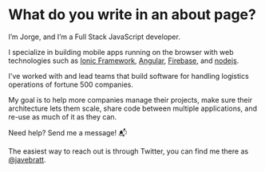 # What do you write in an about page?

I’m Jorge, and I’m a Full Stack JavaScript developer.

I specialize in building mobile apps running on the browser with web technologies such as [Ionic Framework](https://ionicframework.com/), [Angular](https://angular.io/), [Firebase](https://firebase.google.com/), and [nodejs](https://nestjs.com/).

I've worked with and lead teams that build software for handling logistics operations of fortune 500 companies.

My goal is to help more companies manage their projects, make sure their architecture lets them scale, share code between multiple applications, and re-use as much of it as they can.

Need help? Send me a message! 📬

The easiest way to reach out is through Twitter, you can
find me there as [@javebratt](https://twitter.com/javebratt).
